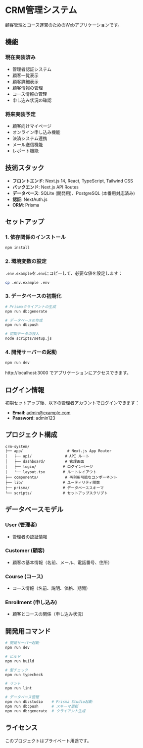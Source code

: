 # CRM管理システム

顧客管理とコース運営のためのWebアプリケーションです。

## 機能

### 現在実装済み
- 管理者認証システム
- 顧客一覧表示
- 顧客詳細表示
- 顧客情報の管理
- コース情報の管理
- 申し込み状況の確認

### 将来実装予定
- 顧客向けマイページ
- オンライン申し込み機能
- 決済システム連携
- メール送信機能
- レポート機能

## 技術スタック

- **フロントエンド**: Next.js 14, React, TypeScript, Tailwind CSS
- **バックエンド**: Next.js API Routes
- **データベース**: SQLite (開発用)、PostgreSQL (本番用対応済み)
- **認証**: NextAuth.js
- **ORM**: Prisma

## セットアップ

### 1. 依存関係のインストール

```bash
npm install
```

### 2. 環境変数の設定

`.env.example`を`.env`にコピーして、必要な値を設定します：

```bash
cp .env.example .env
```

### 3. データベースの初期化

```bash
# Prismaクライアントの生成
npm run db:generate

# データベースの作成
npm run db:push

# 初期データの投入
node scripts/setup.js
```

### 4. 開発サーバーの起動

```bash
npm run dev
```

http://localhost:3000 でアプリケーションにアクセスできます。

## ログイン情報

初期セットアップ後、以下の管理者アカウントでログインできます：

- **Email**: admin@example.com
- **Password**: admin123

## プロジェクト構成

```
crm-system/
├── app/                    # Next.js App Router
│   ├── api/               # API ルート
│   ├── dashboard/         # 管理画面
│   ├── login/            # ログインページ
│   └── layout.tsx        # ルートレイアウト
├── components/            # 再利用可能なコンポーネント
├── lib/                  # ユーティリティ関数
├── prisma/               # データベーススキーマ
└── scripts/              # セットアップスクリプト
```

## データベースモデル

### User (管理者)
- 管理者の認証情報

### Customer (顧客)
- 顧客の基本情報（名前、メール、電話番号、住所）

### Course (コース)
- コース情報（名前、説明、価格、期間）

### Enrollment (申し込み)
- 顧客とコースの関係（申し込み状況）

## 開発用コマンド

```bash
# 開発サーバー起動
npm run dev

# ビルド
npm run build

# 型チェック
npm run typecheck

# リント
npm run lint

# データベース管理
npm run db:studio    # Prisma Studio起動
npm run db:push      # スキーマ更新
npm run db:generate  # クライアント生成
```

## ライセンス

このプロジェクトはプライベート用途です。